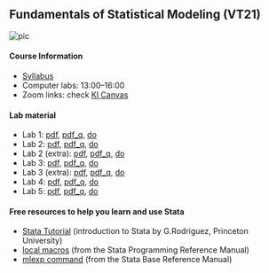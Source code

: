 ## Fundamentals of Statistical Modeling (VT21)

<img src="https://i.ibb.co/Wf2w76H/pic.png" alt="pic" border="0">

#### Course Information

* [Syllabus](http://www.imm.ki.se/biostatistics/courses/fsm/Syllabus.pdf)
* Computer labs: 13:00–16:00
* Zoom links: check [KI Canvas](https://canvas.ki.se/)

#### Lab material

* Lab 1: [pdf](https://anddis.github.io/fsm/pdf/lab1.pdf), [pdf_q](https://anddis.github.io/fsm/pdf/lab1_q.pdf), [do](https://anddis.github.io/fsm/do/lab1.do)
* Lab 2: [pdf](https://anddis.github.io/fsm/pdf/lab2.pdf), [pdf_q](https://anddis.github.io/fsm/pdf/lab2_q.pdf), [do](https://anddis.github.io/fsm/do/lab2.do)
* Lab 2 (extra): [pdf](https://anddis.github.io/fsm/pdf/lab2_extra.pdf), [pdf_q](https://anddis.github.io/fsm/pdf/lab2_extra_q.pdf), [do](https://anddis.github.io/fsm/do/lab2_extra.do)
* Lab 3: [pdf](https://anddis.github.io/fsm/pdf/lab3.pdf), [pdf_q](https://anddis.github.io/fsm/pdf/lab3_q.pdf), [do](https://anddis.github.io/fsm/do/lab3.do)
* Lab 3 (extra): [pdf](https://anddis.github.io/fsm/pdf/lab3_extra.pdf), [pdf_q](https://anddis.github.io/fsm/pdf/lab3_extra_q.pdf), [do](https://anddis.github.io/fsm/do/lab3_extra.do)
* Lab 4: [pdf](https://anddis.github.io/fsm/pdf/lab4.pdf), [pdf_q](https://anddis.github.io/fsm/pdf/lab4_q.pdf), [do](https://anddis.github.io/fsm/do/lab4.do)
* Lab 5: [pdf](https://anddis.github.io/fsm/pdf/lab5.pdf), [pdf_q](https://anddis.github.io/fsm/pdf/lab5_q.pdf), [do](https://anddis.github.io/fsm/do/lab5.do)

#### Free resources to help you learn and use Stata

* [Stata Tutorial](http://data.princeton.edu/stata/) (introduction to Stata by G.Rodriguez, Princeton University)
* [local macros](http://www.stata.com/manuals13/pmacro.pdf) (from the Stata Programming Reference Manual)
* [mlexp command](http://www.stata.com/manuals14/rmlexp.pdf) (from the Stata Base Reference Manual)
